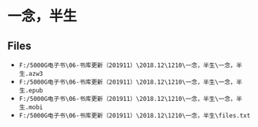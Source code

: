 # 一念，半生

## Files

- `F:/5000G电子书\06-书库更新（201911）\2018.12\1210\一念，半生\一念，半生.azw3`
- `F:/5000G电子书\06-书库更新（201911）\2018.12\1210\一念，半生\一念，半生.epub`
- `F:/5000G电子书\06-书库更新（201911）\2018.12\1210\一念，半生\一念，半生.mobi`
- `F:/5000G电子书\06-书库更新（201911）\2018.12\1210\一念，半生\files.txt`
